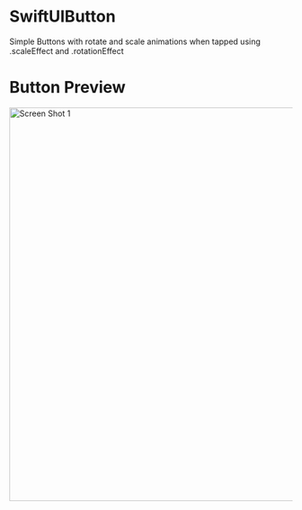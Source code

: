 # SwiftUIButton
Simple Buttons with rotate and scale animations when tapped using .scaleEffect and .rotationEffect

# Button Preview
<img align="left" alt="Screen Shot 1" width="700px" src="https://user-images.githubusercontent.com/55524257/101373149-403b7e00-3872-11eb-9b83-497a89e04db2.png" />
